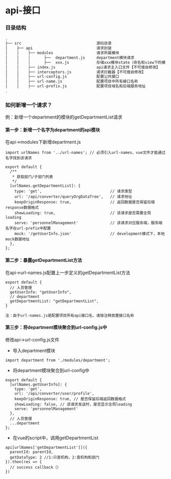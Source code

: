 # api-接口

### 目录结构


``` bash
.
├── src                                 源码目录    
│    ├── api                            请求封装
│    │    ├── modules                   请求所属模块
│    │    │      ├──  department.js     department模块请求
│    │    │      ├──  xxx.js            存储xxx模块state（命名和view下的模块文件夹保持一致）
│    │    ├── index.js                  api请求主入口文件【不可擅自修改】
│    │    ├── interceptors.js           请求拦截器【不可擅自修改】
│    │    ├── url-config.js             配置公共接口
│    │    ├── url-name.js               配置项目中所有接口名称
│    │    ├── url-prefix.js             配置项目域名和后端服务地址
.

```

### 如何新增一个请求？

例：新增一个department的模块的getDepartmentList请求

#### 第一步：新增一个名字为department的api模块

在api->modules下新增department.js

```
import urlNames from '../url-names'; // 必须引入url-names，vue文件才能通过名字找到该请求

export default {
  /**
   * 获取部门/子部门列表
   */
  [urlNames.getDepartmentList]: {
    type: 'get',                              // 请求类型
    url: '/api/converter/queryOrgDataTree',   // 请求地址
    keepOriginResponse: true,                 // 返回数据是否保留后端response数据格式
    showLoading: true,                        // 该请求是否需要全局loading
    serve: 'personnelManagement'              // 该请求对应服务端，服务端名字在url-prefix中配置
    mock: '/getUserInfo.json'                 // development模式下，本地mock数据地址
  },
};
```

#### 第二步：暴露getDepartmentList方法

在api->url-names.js配置上一步定义的getDepartmentList方法

```
export default {
  // 人员管理
  getUserInfo: "getUserInfo",
  // department
  getDepartmentList: "getDepartmentList",
}
```
`注：由于url-names.js是配置项目所有api接口名，请按注释放置接口名称`


#### 第三步：将department模块聚合到url-config.js中

修改api->url-config.js文件

+ 导入department模块

```
import department from './modules/department';
```

+ 将department模块聚合到url-config中
```
export default {
  [urlNames.getUserInfo]: {
    type: 'get',
    url: '/api/converter/user/profile',
    keepOriginResponse: true, // 是否保留后端返回数据格式
    showLoading: false, // 该请求发送时，是否显示全局loading
    serve: 'personnelManagement'
  },
  // 人员管理
  ...department
};
```

+ 在vue的script中，调用getDepartmentList
```
api[urlNames['getDepartmentList']]({
  parentId: parentId,
  getDataType: 2 //1:只查机构，2:查机构和部门
}).then(res => {
  // success callback（）
})
```

